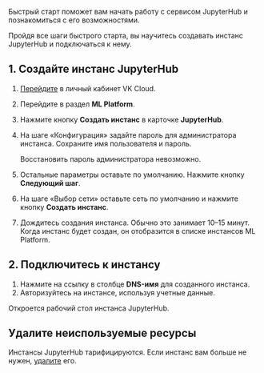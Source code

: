 Быстрый старт поможет вам начать работу с сервисом JupyterHub и познакомиться с его возможностями.

Пройдя все шаги быстрого старта, вы научитесь создавать инстанс JupyterHub и подключаться к нему.

## 1. Создайте инстанс JupyterHub

1. [Перейдите](https://msk.cloud.vk.com/app/) в личный кабинет VK Cloud.
1. Перейдите в раздел **ML Platform**.
1. Нажмите кнопку **Создать инстанс** в карточке **JupyterHub**.
1. На шаге «Конфигурация» задайте пароль для администратора инстанса. Сохраните имя пользователя и пароль.

    <err>

    Восстановить пароль администратора невозможно.

    </err>

1. Остальные параметры оставьте по умолчанию. Нажмите кнопку **Следующий шаг**.
1. На шаге «Выбор сети» оставьте сеть по умолчанию и нажмите кнопку **Создать инстанс**.
1. Дождитесь создания инстанса. Обычно это занимает 10–15 минут. Когда инстанс будет создан, он отобразится в списке инстансов ML Platform.

## 2. Подключитесь к инстансу

1. Нажмите на ссылку в столбце **DNS-имя** для созданного инстанса.
1. Авторизуйтесь на инстансе, используя учетные данные.

Откроется рабочий стол инстанса JupyterHub.

## Удалите неиспользуемые ресурсы

Инстансы JupyterHub тарифицируются. Если инстанс вам больше не нужен, [удалите](../service-management/manage#delete) его.
